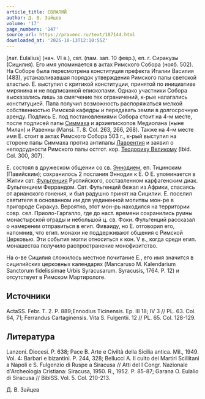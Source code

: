 ```yaml
---
article_title: ЕВЛАЛИЙ
author: Д. В. Зайцев
volume: '17'
page_numbers: '147'
source_url: https://pravenc.ru/text/187144.html
downloaded_at: '2025-10-13T12:10:55Z'
---
```


[лат. Eulalius] (нач. VI в.), свт. (пам. зап. 10 февр.), еп. г. Сиракузы (Сицилия). Его имя упоминается в актах Римского Собора (нояб. 502). На Соборе была пересмотрена конституция префекта Италии Василия (483), устанавливавшая порядок утверждения Римского папы светской властью. Е. выступил с критикой конституции, принятой по инициативе мирянина и не подписанной епископами. Однако участники Собора высказались лишь за смягчение тех ограничений, к-рые налагались конституцией. Папа получил возможность распоряжаться мелкой собственностью Римской кафедры и передавать земли в долгосрочную аренду. Подпись Е. под постановлениями Собора стоит на 4-м месте, после подписей папы [Симмаха](https://pravenc.ru/text/Симмах.html) и архиепископов Медиолана (ныне Милан) и Равенны (Mansi. T. 8. Col. 263, 266, 268). Также на 4-м месте имя Е. стоит в актах Римского Собора 503 г., к-рый выступил на стороне папы Симмаха против антипапы [Лаврентия](https://pravenc.ru/text/Лаврентий.html) и заявил о неподсудности Римского папы остгот. кор. [Теодориху Великому](<https://pravenc.ru/text/Теодориху Великому.html>) (Ibid. Col. 300, 307).

Е. состоял в дружеском общении со св. [Эннодием](https://pravenc.ru/text/Эннодием.html), еп. Тицинским (Павийским); сохранилось 2 послания Эннодия к Е. О Е. упоминается в Житии свт. [Фульгенция](https://pravenc.ru/text/Фульгенция.html) Руспийского, составленном карфагенским диак. Фульгенцием Феррандом. Свт. Фульгенций бежал из Африки, спасаясь от арианского гонения, и был радушно принят на Сицилии. Е. поселил святителя в основанном им для уединенной молитвы мон-ре в пригороде Сиракуз. Вероятно, этот мон-рь находился на территории совр. сел. Приоло-Гаргалло, где до наст. времени сохранились руины монастырской ограды и небольшой ц. св. Фоки. Фульгенций рассказал о намерении отправиться в егип. Фиваиду, но Е. отговорил его, напомнив, что егип. монахи не поддерживают общения с Римской Церковью. Эти события могли относиться к кон. V в., когда среди егип. монашества получило распространение монофизитство.

На о-ве Сицилия сложилось местное почитание Е., его имя значится в сицилийских церковных календарях (Mancaruso M. Kalendarium Sanctorum fidelissimae Urbis Syracusarum. Syracusis, 1764. P. 12) и отсутствует в Римском Мартирологе.

## Источники

ActaSS. Febr. T. 2. P. 889;Ennodius Ticinensis. Ep. III 18; IV 3 // PL. 63. Col. 64, 71; Ferrandus Cartaginensis. Vita S. Fulgentii. 12 // PL. 65. Col. 128-129.

## Литература

Lanzoni. Diocesi. P. 638; Pace B. Arte e Civiltà della Sicilia antica. Mil., 1949. Vol. 4: Barbari e bizantini. P. 244, 328; Bellucci A. Il culto dei Martiri Scillitani a Napoli e S. Fulgenzio di Ruspe a Siracusa // Atti del I Congr. Nazionale d'Archeologia Cristiana: Siracusa, 1950. R., 1952. P. 85-87; Garana O. Eulalio di Siracusa // BiblSS. Vol. 5. Col. 210-213.

Д. В. Зайцев
